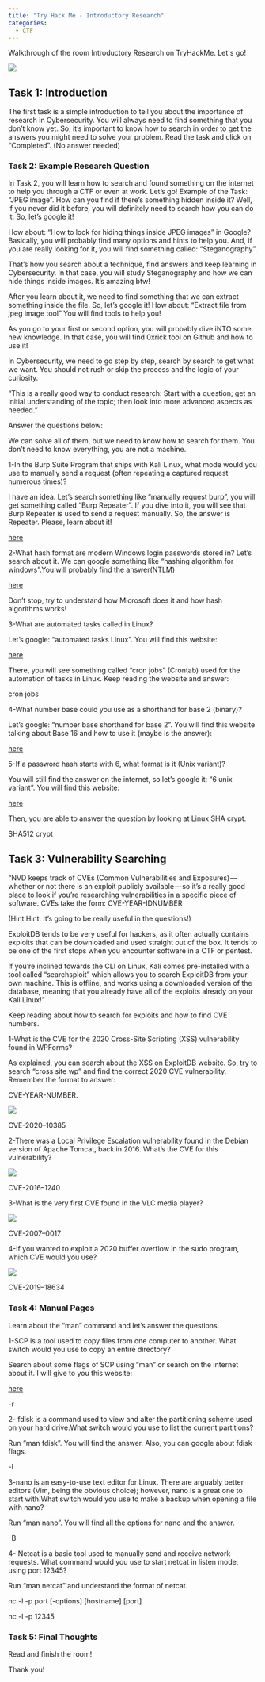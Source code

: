 ```yaml
---
title: "Try Hack Me - Introductory Research"
categories:
  - CTF
---
```


Walkthrough of the room Introductory Research on TryHackMe. Let's go!

![](https://blogfelipe.com/assets/images/introresearch-01.png)

## Task 1: Introduction


The first task is a simple introduction to tell you about the importance of research in Cybersecurity. You will always need to find something that you don’t know yet. So, it’s important to know how to search in order to get the answers you might need to solve your problem. Read the task and click on “Completed”. (No answer needed)

### Task 2: Example Research Question

In Task 2, you will learn how to search and found something on the internet to help you through a CTF or even at work. Let’s go!
Example of the Task: “JPEG image”. How can you find if there’s something hidden inside it? Well, if you never did it before, you will definitely need to search how you can do it. So, let’s google it!

How about: “How to look for hiding things inside JPEG images” in Google? Basically, you will probably find many options and hints to help you. And, if you are really looking for it, you will find something called: “Steganography”.

That’s how you search about a technique, find answers and keep learning in Cybersecurity. In that case, you will study Steganography and how we can hide things inside images. It’s amazing btw!

After you learn about it, we need to find something that we can extract something inside the file. So, let’s google it!
How about: “Extract file from jpeg image tool” You will find tools to help you!

As you go to your first or second option, you will probably dive iNTO some new knowledge. In that case, you will find 0xrick tool on Github and how to use it!

In Cybersecurity, we need to go step by step, search by search to get what we want. You should not rush or skip the process and the logic of your curiosity.

“This is a really good way to conduct research: Start with a question; get an initial understanding of the topic; then look into more advanced aspects as needed.”

Answer the questions below:

We can solve all of them, but we need to know how to search for them. You don’t need to know everything, you are not a machine.

1-In the Burp Suite Program that ships with Kali Linux, what mode would you use to manually send a request (often repeating a captured request numerous times)?

I have an idea. Let’s search something like “manually request burp”, you will get something called “Burp Repeater”. If you dive into it, you will see that Burp Repeater is used to send a request manually. So, the answer is Repeater. Please, learn about it!

[here](https://portswigger.net/burp/documentation/desktop/tools/repeater/using)

2-What hash format are modern Windows login passwords stored in?
Let’s search about it. We can google something like “hashing algorithm for windows”.You will probably find the answer(NTLM)

[here](https://www.sciencedirect.com/topics/computer-science/hashing-algorithm)

Don’t stop, try to understand how Microsoft does it and how hash algorithms works!

3-What are automated tasks called in Linux?

Let’s google: “automated tasks Linux”. You will find this website:

[here](https://www.linuxtechi.com/schedule-automate-tasks-linux-cron-jobs/)

There, you will see something called “cron jobs” (Crontab) used for the automation of tasks in Linux. Keep reading the website and answer:

cron jobs

4-What number base could you use as a shorthand for base 2 (binary)?

Let’s google: “number base shorthand for base 2”. You will find this website talking about Base 16 and how to use it (maybe is the answer):

[here](https://practicalee.com/binary/)

5-If a password hash starts with $6$, what format is it (Unix variant)?

You will still find the answer on the internet, so let’s google it: “$6$ unix variant”. You will find this website:

[here](https://www.open.com.au/radiator/ref/User-Password.html)

Then, you are able to answer the question by looking at Linux SHA crypt.

SHA512 crypt

## Task 3: Vulnerability Searching

“NVD keeps track of CVEs (Common Vulnerabilities and Exposures) — whether or not there is an exploit publicly available — so it’s a really good place to look if you’re researching vulnerabilities in a specific piece of software. CVEs take the form: CVE-YEAR-IDNUMBER

(Hint Hint: It’s going to be really useful in the questions!)

ExploitDB tends to be very useful for hackers, as it often actually contains exploits that can be downloaded and used straight out of the box. It tends to be one of the first stops when you encounter software in a CTF or pentest.

If you’re inclined towards the CLI on Linux, Kali comes pre-installed with a tool called “searchsploit” which allows you to search ExploitDB from your own machine. This is offline, and works using a downloaded version of the database, meaning that you already have all of the exploits already on your Kali Linux!”

Keep reading about how to search for exploits and how to find CVE numbers.

1-What is the CVE for the 2020 Cross-Site Scripting (XSS) vulnerability found in WPForms?

As explained, you can search about the XSS on ExploitDB website. So, try to search “cross site wp” and find the correct 2020 CVE vulnerability. Remember the format to answer:

CVE-YEAR-NUMBER.

![](https://blogfelipe.com/assets/images/introresearch-02.png)

CVE-2020–10385

2-There was a Local Privilege Escalation vulnerability found in the Debian version of Apache Tomcat, back in 2016. What’s the CVE for this vulnerability?

![](https://blogfelipe.com/assets/images/introresearch-03.png)

CVE-2016–1240

3-What is the very first CVE found in the VLC media player?

![](https://blogfelipe.com/assets/images/introresearch-04.png)

CVE-2007–0017

4-If you wanted to exploit a 2020 buffer overflow in the sudo program, which CVE would you use?

![](https://blogfelipe.com/assets/images/introresearch-05.png)

CVE-2019–18634

### Task 4: Manual Pages

Learn about the “man” command and let’s answer the questions.

1-SCP is a tool used to copy files from one computer to another. What switch would you use to copy an entire directory?

Search about some flags of SCP using “man” or search on the internet about it. I will give to you this website:

[here](https://stackabuse.com/copying-a-directory-with-scp/)

-r

2- fdisk is a command used to view and alter the partitioning scheme used on your hard drive.What switch would you use to list the current partitions?

Run “man fdisk”. You will find the answer. Also, you can google about fdisk flags.

-l

3-nano is an easy-to-use text editor for Linux. There are arguably better editors (Vim, being the obvious choice); however, nano is a great one to start with.What switch would you use to make a backup when opening a file with nano?

Run “man nano”. You will find all the options for nano and the answer.

-B

4- Netcat is a basic tool used to manually send and receive network requests. What command would you use to start netcat in listen mode, using port 12345?

Run “man netcat” and understand the format of netcat.

nc -l -p port [-options] [hostname] [port]

nc -l -p 12345


### Task 5: Final Thoughts

Read and finish the room!

Thank you!